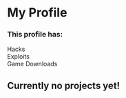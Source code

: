 <h1>My Profile</h1>
<h3>This profile has:</h3>
<html>Hacks</html>
<br>
<html>Exploits</html>
<br>
<html>Game Downloads</html>
<br>
<h2>Currently no projects yet!</h2>
